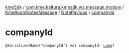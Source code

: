 [kmeSdk](../../../index.md) / [com.kme.kaltura.kmesdk.ws.message.module](../../index.md) / [KmeRoomNotesMessage](../index.md) / [NotePayload](index.md) / [companyId](./company-id.md)

# companyId

`@SerializedName("companyId") val companyId: `[`Long`](https://kotlinlang.org/api/latest/jvm/stdlib/kotlin/-long/index.html)`?`